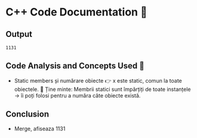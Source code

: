 # C++ Code Documentation 📄

## Output
```
1131
```

## Code Analysis and Concepts Used 🧠
- Static members și numărare obiecte
👉 x este static, comun la toate obiectele.
📌 Ține minte: Membrii statici sunt împărțiți de toate instanțele → îi poți folosi pentru a număra câte obiecte există.

## Conclusion
- Merge, afiseaza 1131
